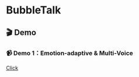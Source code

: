 # BubbleTalk

## 🎬 Demo

### 📹 Demo 1：Emotion-adaptive & Multi-Voice
[Click](https://linz13.github.io/BubbleTalk/demo.html)
